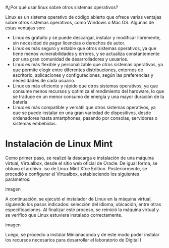 #¿Por qué usar linux sobre otros sistemas operativos?

Linux es un sistema operativo de código abierto que ofrece varias ventajas sobre otros sistemas operativos, como Windows o Mac OS. Algunas de estas ventajas son:

- Linux es gratuito y se puede descargar, instalar y modificar libremente, sin necesidad de pagar licencias o derechos de autor.
- Linux es más seguro y estable que otros sistemas operativos, ya que tiene menos vulnerabilidades y errores, y se actualiza constantemente por una gran comunidad de desarrolladores y usuarios.
- Linux es más flexible y personalizable que otros sistemas operativos, ya que permite elegir entre diferentes distribuciones, entornos de escritorio, aplicaciones y configuraciones, según las preferencias y necesidades de cada usuario.
- Linux es más eficiente y rápido que otros sistemas operativos, ya que consume menos recursos y optimiza el rendimiento del hardware, lo que se traduce en un menor consumo de energía y una mayor duración de la batería.
- Linux es más compatible y versátil que otros sistemas operativos, ya que se puede instalar en una gran variedad de dispositivos, desde ordenadores hasta smartphones, pasando por consolas, servidores o sistemas embebidos.

# Instalación de Linux Mint 

Como primer paso, se realizó la descarga e instalación de una máquina virtual, Virtualbox, desde el sitio web oficial de Oracle. De igual forma, se obtuvo el archivo .iso de Linux Mint Xfce Edition.
Posteriormente, se procedió a configurar el Virtualbox, estableciendo los siguientes parámetros:

imagen

A continuación, se ejecutó el instalador de Linux en la máquina virtual, siguiendo los pasos indicados: selección del idioma, ubicación, entre otras especificaciones. Al finalizar este proceso, se reinició la máquina virtual y se verificó que Linux estuviera instalado correctamente.

imagen

Luego, se procedio a instalar Minianaconda y de este modo poder instalar los recursos necesarios para desarrollar el laboratorio de Digital I
